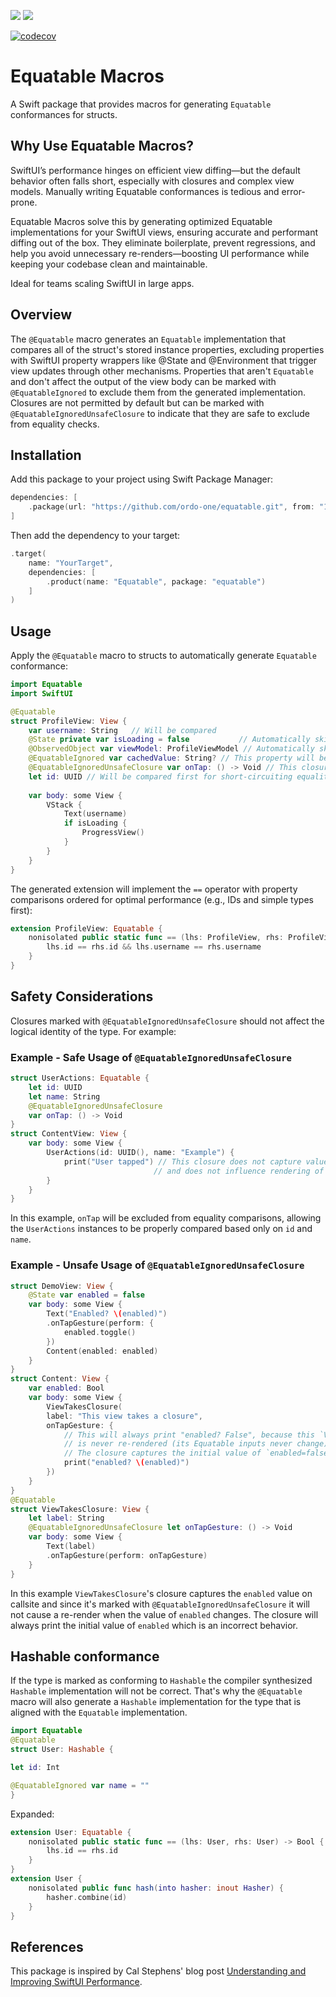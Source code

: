 [![](https://img.shields.io/endpoint?url=https%3A%2F%2Fswiftpackageindex.com%2Fapi%2Fpackages%2Fordo-one%2Fequatable%2Fbadge%3Ftype%3Dswift-versions)](https://swiftpackageindex.com/ordo-one/equatable)
[![](https://img.shields.io/endpoint?url=https%3A%2F%2Fswiftpackageindex.com%2Fapi%2Fpackages%2Fordo-one%2Fequatable%2Fbadge%3Ftype%3Dplatforms)](https://swiftpackageindex.com/ordo-one/equatable)

[![codecov](https://codecov.io/github/ordo-one/equatable/graph/badge.svg?token=pqcp4akVCV)](https://codecov.io/github/ordo-one/equatable)

# Equatable Macros

A Swift package that provides macros for generating `Equatable` conformances for structs.

## Why Use Equatable Macros?

SwiftUI’s performance hinges on efficient view diffing—but the default behavior often falls short, especially with closures and complex view models. Manually writing Equatable conformances is tedious and error-prone.

Equatable Macros solve this by generating optimized Equatable implementations for your SwiftUI views, ensuring accurate and performant diffing out of the box. They eliminate boilerplate, prevent regressions, and help you avoid unnecessary re-renders—boosting UI performance while keeping your codebase clean and maintainable.

Ideal for teams scaling SwiftUI in large apps.

## Overview

The `@Equatable` macro generates an `Equatable` implementation that compares all of the struct's stored instance properties, excluding properties with SwiftUI property wrappers like @State and @Environment that trigger view updates through other mechanisms. Properties that aren't `Equatable` and don't affect the output of the view body can be marked with `@EquatableIgnored` to exclude them from the generated implementation. Closures are not permitted by default but can be marked with `@EquatableIgnoredUnsafeClosure` to indicate that they are safe to exclude from equality checks.

## Installation

Add this package to your project using Swift Package Manager:

```swift
dependencies: [
    .package(url: "https://github.com/ordo-one/equatable.git", from: "1.0.0")
]
```

Then add the dependency to your target:

```swift
.target(
    name: "YourTarget",
    dependencies: [
        .product(name: "Equatable", package: "equatable")
    ]
)
```

## Usage

Apply the `@Equatable` macro to structs to automatically generate `Equatable` conformance:

```swift
import Equatable
import SwiftUI

@Equatable
struct ProfileView: View {
    var username: String   // Will be compared
    @State private var isLoading = false           // Automatically skipped
    @ObservedObject var viewModel: ProfileViewModel // Automatically skipped
    @EquatableIgnored var cachedValue: String? // This property will be excluded
    @EquatableIgnoredUnsafeClosure var onTap: () -> Void // This closure is safe and will be ignored in comparison (in order for it to be safe we must be sure that this closure does not capture value types on call site)
    let id: UUID // Will be compared first for short-circuiting equality checks
    
    var body: some View {
        VStack {
            Text(username)
            if isLoading {
                ProgressView()
            }
        }
    }
}
```

The generated extension will implement the `==` operator with property comparisons ordered for optimal performance (e.g., IDs and simple types first):

```swift
extension ProfileView: Equatable {
    nonisolated public static func == (lhs: ProfileView, rhs: ProfileView) -> Bool {
        lhs.id == rhs.id && lhs.username == rhs.username
    }
}
```

## Safety Considerations

Closures marked with `@EquatableIgnoredUnsafeClosure` should not affect the logical identity of the type. For example:

### Example - Safe Usage of `@EquatableIgnoredUnsafeClosure`
```swift
struct UserActions: Equatable {
    let id: UUID
    let name: String
    @EquatableIgnoredUnsafeClosure
    var onTap: () -> Void
}
struct ContentView: View {
    var body: some View {
        UserActions(id: UUID(), name: "Example") {
            print("User tapped") // This closure does not capture value types on call site
                                // and does not influence rendering of `UserActions` view's body.
        }
    }
}
```
In this example, `onTap` will be excluded from equality comparisons, allowing the `UserActions` instances to be properly compared based only on `id` and `name`.

### Example - Unsafe Usage of `@EquatableIgnoredUnsafeClosure`
```swift
struct DemoView: View {
    @State var enabled = false
    var body: some View {
        Text("Enabled? \(enabled)")
        .onTapGesture(perform: {
            enabled.toggle()
        })
        Content(enabled: enabled)
    }
}
struct Content: View {
    var enabled: Bool
    var body: some View {
        ViewTakesClosure(
        label: "This view takes a closure",
        onTapGesture: {
            // This will always print "enabled? False", because this `ViewTakesClosure`
            // is never re-rendered (its Equatable inputs never change).
            // The closure captures the initial value of `enabled=false`.
            print("enabled? \(enabled)")
        })
    }
}
@Equatable
struct ViewTakesClosure: View {
    let label: String
    @EquatableIgnoredUnsafeClosure let onTapGesture: () -> Void
    var body: some View {
        Text(label)
        .onTapGesture(perform: onTapGesture)
    }
}
```
In this example `ViewTakesClosure`'s closure captures the `enabled` value on callsite and since it's marked with `@EquatableIgnoredUnsafeClosure`
it will not cause a re-render when the value of `enabled` changes. The closure will always print the initial value of `enabled` which is an incorrect behavior.

## Hashable conformance

If the type is marked as conforming to `Hashable`  the compiler synthesized `Hashable` implementation will not be correct. That's why the `@Equatable` macro will also generate a `Hashable` implementation for the type that is aligned with the `Equatable` implementation.

```swift
import Equatable
@Equatable
struct User: Hashable {

let id: Int

@EquatableIgnored var name = ""
}
```

Expanded:
```swift
extension User: Equatable {
    nonisolated public static func == (lhs: User, rhs: User) -> Bool {
        lhs.id == rhs.id
    }
}
extension User {
    nonisolated public func hash(into hasher: inout Hasher) {
        hasher.combine(id)
    }
}
```

## References

This package is inspired by Cal Stephens' blog post [Understanding and Improving SwiftUI Performance](https://medium.com/airbnb-engineering/understanding-and-improving-swiftui-performance-37b77ac61896).
